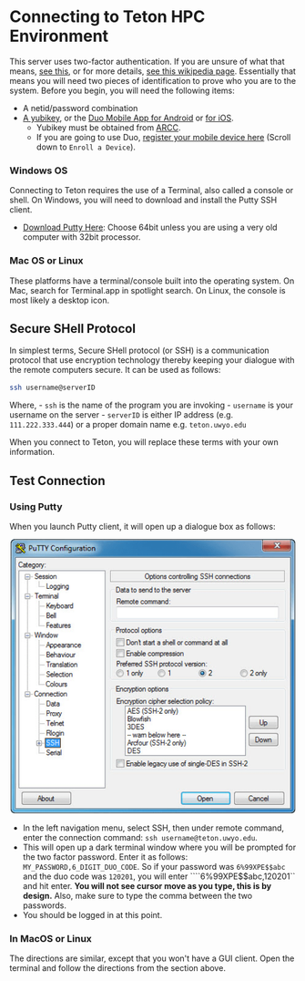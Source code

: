 # Connecting to Teton HPC Environment

This server uses two-factor authentication.  If you are unsure of what that means, [see this](https://authy.com/what-is-2fa/), or for more details, [see this wikipedia page](https://en.wikipedia.org/wiki/Multi-factor_authentication).  Essentially that means you will need two pieces of identification to prove who you are to the system.  Before you begin, you will need the following items:

- A netid/password combination
- [A yubikey](http://www.yubico.com), or the [Duo Mobile App for Android](https://play.google.com/store/apps/details?id=com.duosecurity.duomobile&hl=en_US) or [for iOS](https://itunes.apple.com/us/app/duo-mobile/id422663827).
	- Yubikey must be obtained from [ARCC](http://www.uwyo.edu/arcc).
	- If you are going to use Duo, [register your mobile device here](https://uwyo.teamdynamix.com/TDClient/KB/ArticleDet?ID=11313) (Scroll down to ``Enroll a Device``).

### Windows OS

Connecting to Teton requires the use of a Terminal, also called a console or shell.  On Windows, you will need to download and install the Putty SSH client.  

- [Download Putty Here](https://www.chiark.greenend.org.uk/~sgtatham/putty/latest.html): Choose 64bit unless you are using a very old computer with 32bit processor.

 
### Mac OS or Linux

These platforms have a terminal/console built into the operating system.  On Mac, search for Terminal.app in spotlight search.  On Linux, the console is most likely a desktop icon.


## **S**ecure **SH**ell Protocol
In simplest terms, Secure SHell protocol (or SSH) is a communication protocol that use encryption technology thereby keeping your dialogue with the remote computers secure. It can be used as follows:

```bash
ssh username@serverID
```
Where, 
    - ``ssh`` is the name of the program you are invoking
    - ``username`` is your username on the server
    - ``serverID`` is either IP address (e.g. ``111.222.333.444``) or a proper domain name e.g. ``teton.uwyo.edu``

When you connect to Teton, you will replace these terms with your own information.

## Test Connection
### Using Putty
When you launch Putty client, it will open up a dialogue box as follows:
<center>
<img src="putty.png" width=500>
</center>

- In the left navigation menu, select SSH, then under remote command, enter the connection command: ``ssh username@teton.uwyo.edu``.
- This will open up a dark terminal window where you will be prompted for the two factor password.  Enter it as follows: ``MY_PASSWORD,6_DIGIT_DUO_CODE``.  So if your password was ``6%99XPE$$abc`` and the duo code was ``120201``, you will enter ````6%99XPE$$abc,120201`` and hit enter.  **You will not see cursor move as you type, this is by design.**  Also, make sure to type the comma between the two passwords.
- You should be logged in at this point.

### In MacOS or Linux
The directions are similar, except that you won't have a GUI client.  Open the terminal and follow the directions from the section above.




